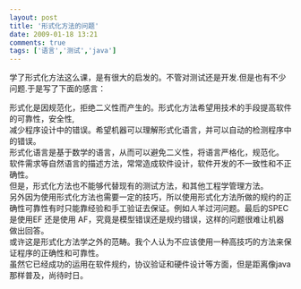 ```yaml
---
layout: post
title: '形式化方法的问题'
date: 2009-01-18 13:21
comments: true
tags: ['语言','测试','java']
---
```


学了形式化方法这么课，是有很大的启发的。不管对测试还是开发.但是也有不少问题.于是写了下面的感言：

形式化是因规范化，拒绝二义性而产生的。形式化方法希望用技术的手段提高软件的可靠性，安全性,  
减少程序设计中的错误。希望机器可以理解形式化语言，并可以自动的检测程序中的错误。  
形式化语言是基于数学的语言，从而可以避免二义性，将语言严格化，规范化。  
软件需求等自然语言的描述方法，常常造成软件设计，软件开发的不一致性和不正确性。  
但是，形式化方法也不能够代替现有的测试方法，和其他工程学管理方法。  
另外因为使用形式化方法也需要一定的技巧，所以使用形式化方法所做的规约的正确性可靠性有时只能靠经验和手工验证去保证。例如人羊过河问题。最后的SPEC是使用EF
还是使用 AF，究竟是模型错误还是规约错误，这样的问题很难让机器做出回答。  
或许这是形式化方法学之外的范畴。我个人认为不应该使用一种高技巧的方法来保证程序的正确性和可靠性。  
虽然它已经成功的运用在软件规约，协议验证和硬件设计等方面，但是距离像java那样普及，尚待时日。

